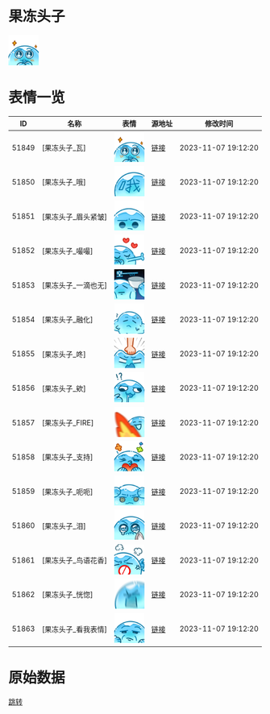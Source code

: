 # 果冻头子

<img src="./cover.png" height="60" alt="cover" />

# 表情一览

|ID|名称|表情|源地址|修改时间|
|----|----|----|----|----|
|51849|[果冻头子_瓦]|<img src="./pic/051849_%5B果冻头子_瓦%5D.png" height="60" alt="瓦"/>|[链接](https://i0.hdslb.com/bfs/garb/a99d6ed006fdd106788ed07ae3b48c13da9b6d90.png)|2023-11-07 19:12:20|
|51850|[果冻头子_哦]|<img src="./pic/051850_%5B果冻头子_哦%5D.png" height="60" alt="哦"/>|[链接](https://i0.hdslb.com/bfs/garb/2ac807e7170667cc6dea6596906fb5e52cd7fd15.png)|2023-11-07 19:12:20|
|51851|[果冻头子_眉头紧皱]|<img src="./pic/051851_%5B果冻头子_眉头紧皱%5D.png" height="60" alt="眉头紧皱"/>|[链接](https://i0.hdslb.com/bfs/garb/f84456445d4b11113dbe2f259f5e2b507c8b9d22.png)|2023-11-07 19:12:20|
|51852|[果冻头子_嘬嘬]|<img src="./pic/051852_%5B果冻头子_嘬嘬%5D.png" height="60" alt="嘬嘬"/>|[链接](https://i0.hdslb.com/bfs/garb/a1c2e553a3e480268f2eefd742e96f609bc4b4ab.png)|2023-11-07 19:12:20|
|51853|[果冻头子_一滴也无]|<img src="./pic/051853_%5B果冻头子_一滴也无%5D.png" height="60" alt="一滴也无"/>|[链接](https://i0.hdslb.com/bfs/garb/c593f16c63c602b94843aac7eaabedd9bbd0d139.png)|2023-11-07 19:12:20|
|51854|[果冻头子_融化]|<img src="./pic/051854_%5B果冻头子_融化%5D.png" height="60" alt="融化"/>|[链接](https://i0.hdslb.com/bfs/garb/3b645fe77a44566e65f225f3bd0627b0bd128d70.png)|2023-11-07 19:12:20|
|51855|[果冻头子_咚]|<img src="./pic/051855_%5B果冻头子_咚%5D.png" height="60" alt="咚"/>|[链接](https://i0.hdslb.com/bfs/garb/642ca647a80e60ab94d6f2b432ebfcba81336b15.png)|2023-11-07 19:12:20|
|51856|[果冻头子_欸]|<img src="./pic/051856_%5B果冻头子_欸%5D.png" height="60" alt="欸"/>|[链接](https://i0.hdslb.com/bfs/garb/d67044730d40bfeabae5050b578e774108d2399d.png)|2023-11-07 19:12:20|
|51857|[果冻头子_FIRE]|<img src="./pic/051857_%5B果冻头子_FIRE%5D.png" height="60" alt="FIRE"/>|[链接](https://i0.hdslb.com/bfs/garb/aad2719d84dfbd014a3f01ac72292a356362d20f.png)|2023-11-07 19:12:20|
|51858|[果冻头子_支持]|<img src="./pic/051858_%5B果冻头子_支持%5D.png" height="60" alt="支持"/>|[链接](https://i0.hdslb.com/bfs/garb/fd2aceeb2bdc907e52edc7618fa29cd8a44b5194.png)|2023-11-07 19:12:20|
|51859|[果冻头子_呃呃]|<img src="./pic/051859_%5B果冻头子_呃呃%5D.png" height="60" alt="呃呃"/>|[链接](https://i0.hdslb.com/bfs/garb/891cb150ce190fe69c6af0544f6a5576ab7ca02b.png)|2023-11-07 19:12:20|
|51860|[果冻头子_泪]|<img src="./pic/051860_%5B果冻头子_泪%5D.png" height="60" alt="泪"/>|[链接](https://i0.hdslb.com/bfs/garb/6afaacba0260f2b35b62d22be4ab4f2cfce49591.png)|2023-11-07 19:12:20|
|51861|[果冻头子_鸟语花香]|<img src="./pic/051861_%5B果冻头子_鸟语花香%5D.png" height="60" alt="鸟语花香"/>|[链接](https://i0.hdslb.com/bfs/garb/d28e05454e8e8ba13f429b2466db6f0342108d4b.png)|2023-11-07 19:12:20|
|51862|[果冻头子_恍惚]|<img src="./pic/051862_%5B果冻头子_恍惚%5D.png" height="60" alt="恍惚"/>|[链接](https://i0.hdslb.com/bfs/garb/d8dbdfbf556a2edb926bdbd8fbfd62a6758d1f63.png)|2023-11-07 19:12:20|
|51863|[果冻头子_看我表情]|<img src="./pic/051863_%5B果冻头子_看我表情%5D.png" height="60" alt="看我表情"/>|[链接](https://i0.hdslb.com/bfs/garb/c788b7545ab3cacabf1369caa847a6203f0de557.png)|2023-11-07 19:12:20|

# 原始数据

[跳转](./raw.json)

